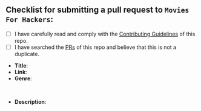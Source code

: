 <!--
  Hi there! Thank you for sumbiting a PR!

  Before submitting, let's make sure of a few things.
  Please ensure the following boxes are ticked if they apply.
  If they do not, please try and fulfill them first.
-->

<!-- Checked checkbox should look like this: [x] -->

## Checklist for submitting a pull request to `Movies For Hackers`:

- [ ] I have carefully read and comply with the [Contributing Guidelines](https://github.com/k4m4/movies-for-hackers/blob/master/CONTRIBUTING.md) of this repo.
- [ ] I have searched the [PRs](https://github.com/k4m4/movies-for-hackers/pulls) of this repo and believe that this is not a duplicate.

<!-- 
  Once all boxes are ticked, it would be very helpful if you could fill in the
  following list with the appropriate information. 
--> 

- **Title**: <!-- Replace with movie title -->
- **Link**: <!-- Replace with IMDb link -->
- **Genre**: <!-- Replace with genre -->

<!-- It would also be great if you could add a brief description of the movie! Thanks again! 🙌 ❤ --><br/ >

- **Description**: <!-- Replace with short description -->